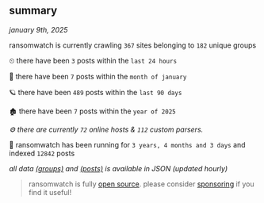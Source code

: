 
## summary
_january 9th, 2025_

ransomwatch is currently crawling `367` sites belonging to `182` unique groups

⏲ there have been `3` posts within the `last 24 hours`

🦈 there have been `7` posts within the `month of january`

🪐 there have been `489` posts within the `last 90 days`

🏚 there have been `7` posts within the `year of 2025`

_⚙️ there are currently `72` online hosts & `112` custom parsers._

🦕 ransomwatch has been running for `3 years, 4 months and 3 days` and indexed `12842` posts

_all data  [(groups)](http://ransomwhat.telemetry.ltd/groups) and [(posts)](http://ransomwhat.telemetry.ltd/posts) is available in JSON (updated hourly)_

> ransomwatch is fully [open source](https://github.com/joshhighet/ransomwatch#ransomwatch--). please consider [sponsoring](https://github.com/sponsors/joshhighet) if you find it useful!
